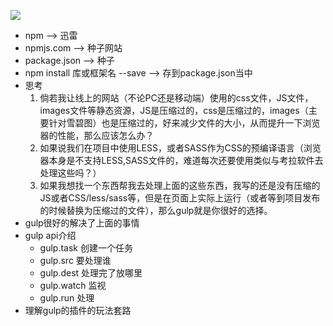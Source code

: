 ![](http://7fvanf.com1.z0.glb.clouddn.com/17-8-5/47194627.jpg)

- npm --> 迅雷
- npmjs.com --> 种子网站
- package.json --> 种子
- npm install 库或框架名 --save --> 存到package.json当中
- 思考
    1. 倘若我让线上的网站（不论PC还是移动端）使用的css文件，JS文件，images文件等静态资源，JS是压缩过的，css是压缩过的，images（主要针对雪碧图）也是压缩过的，好来减少文件的大小，从而提升一下浏览器的性能，那么应该怎么办？
    2. 如果说我们在项目中使用LESS，或者SASS作为CSS的预编译语言（浏览器本身是不支持LESS,SASS文件的，难道每次还要使用类似与考拉软件去处理这些吗？）
    3. 如果我想找一个东西帮我去处理上面的这些东西，我写的还是没有压缩的JS或者CSS/less/sass等，但是在页面上实际上运行（或者等到项目发布的时候替换为压缩过的文件），那么gulp就是你很好的选择。
- gulp很好的解决了上面的事情
- gulp api介绍
    + gulp.task 创建一个任务
    + gulp.src 要处理谁
    + gulp.dest 处理完了放哪里
    + gulp.watch 监视
    + gulp.run 处理
- 理解gulp的插件的玩法套路
